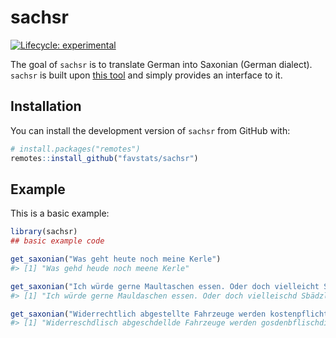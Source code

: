 
<!-- README.md is generated from README.Rmd. Please edit that file -->

# sachsr

<!-- badges: start -->

[![Lifecycle:
experimental](https://img.shields.io/badge/lifecycle-experimental-orange.svg)](https://www.tidyverse.org/lifecycle/#experimental)
<!-- badges: end -->

The goal of `sachsr` is to translate German into Saxonian (German
dialect). `sachsr` is built upon [this tool](http://parallelnetz.de/)
and simply provides an interface to it.

## Installation

You can install the development version of `sachsr` from GitHub with:

``` r
# install.packages("remotes")
remotes::install_github("favstats/sachsr")
```

## Example

This is a basic example:

``` r
library(sachsr)
## basic example code
```

``` r
get_saxonian("Was geht heute noch meine Kerle")
#> [1] "Was gehd heude noch meene Kerle"
```

``` r
get_saxonian("Ich würde gerne Maultaschen essen. Oder doch vielleicht Spätzle mit Soße.")
#> [1] "Ich würde gerne Mauldaschen essen. Oder doch vielleischd Sbädzle mid Soße."
```

``` r
get_saxonian("Widerrechtlich abgestellte Fahrzeuge werden kostenpflichtig abgeschleppt.")
#> [1] "Widerreschdlisch abgeschdellde Fahrzeuge werden gosdenbflischdig abgeschlebbd."
```
